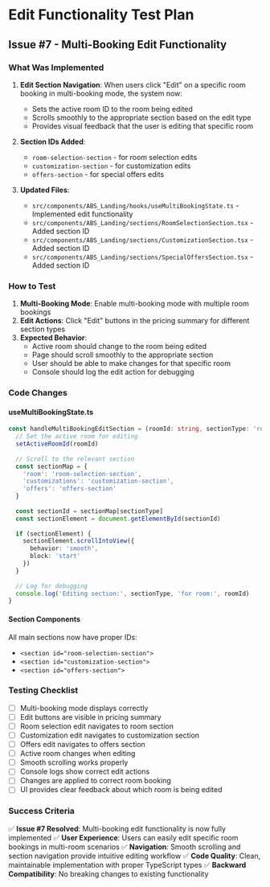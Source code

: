# Edit Functionality Test Plan

## Issue #7 - Multi-Booking Edit Functionality

### What Was Implemented

1. **Edit Section Navigation**: When users click "Edit" on a specific room booking in multi-booking mode, the system now:
   - Sets the active room ID to the room being edited
   - Scrolls smoothly to the appropriate section based on the edit type
   - Provides visual feedback that the user is editing that specific room

2. **Section IDs Added**:
   - `room-selection-section` - for room selection edits
   - `customization-section` - for customization edits  
   - `offers-section` - for special offers edits

3. **Updated Files**:
   - `src/components/ABS_Landing/hooks/useMultiBookingState.ts` - Implemented edit functionality
   - `src/components/ABS_Landing/sections/RoomSelectionSection.tsx` - Added section ID
   - `src/components/ABS_Landing/sections/CustomizationSection.tsx` - Added section ID
   - `src/components/ABS_Landing/sections/SpecialOffersSection.tsx` - Added section ID

### How to Test

1. **Multi-Booking Mode**: Enable multi-booking mode with multiple room bookings
2. **Edit Actions**: Click "Edit" buttons in the pricing summary for different section types
3. **Expected Behavior**:
   - Active room should change to the room being edited
   - Page should scroll smoothly to the appropriate section
   - User should be able to make changes for that specific room
   - Console should log the edit action for debugging

### Code Changes

#### useMultiBookingState.ts
```typescript
const handleMultiBookingEditSection = (roomId: string, sectionType: 'room' | 'customizations' | 'offers') => {
  // Set the active room for editing
  setActiveRoomId(roomId)
  
  // Scroll to the relevant section
  const sectionMap = {
    'room': 'room-selection-section',
    'customizations': 'customization-section', 
    'offers': 'offers-section'
  }
  
  const sectionId = sectionMap[sectionType]
  const sectionElement = document.getElementById(sectionId)
  
  if (sectionElement) {
    sectionElement.scrollIntoView({ 
      behavior: 'smooth', 
      block: 'start' 
    })
  }
  
  // Log for debugging
  console.log('Editing section:', sectionType, 'for room:', roomId)
}
```

#### Section Components
All main sections now have proper IDs:
- `<section id="room-selection-section">`
- `<section id="customization-section">`
- `<section id="offers-section">`

### Testing Checklist

- [ ] Multi-booking mode displays correctly
- [ ] Edit buttons are visible in pricing summary
- [ ] Room selection edit navigates to room section
- [ ] Customization edit navigates to customization section
- [ ] Offers edit navigates to offers section
- [ ] Active room changes when editing
- [ ] Smooth scrolling works properly
- [ ] Console logs show correct edit actions
- [ ] Changes are applied to correct room booking
- [ ] UI provides clear feedback about which room is being edited

### Success Criteria

✅ **Issue #7 Resolved**: Multi-booking edit functionality is now fully implemented
✅ **User Experience**: Users can easily edit specific room bookings in multi-room scenarios
✅ **Navigation**: Smooth scrolling and section navigation provide intuitive editing workflow
✅ **Code Quality**: Clean, maintainable implementation with proper TypeScript types
✅ **Backward Compatibility**: No breaking changes to existing functionality